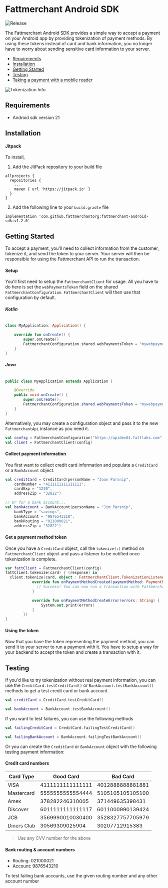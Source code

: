 # Fattmerchant Android SDK

![Release](https://jitpack.io/v/fattmerchantorg/fattmerchant-android-sdk.svg)

The Fattmerchant Android SDK provides a simple way to accept a payment on your Android app by providing tokenization of payment methods. By using these tokens instead of card and bank information, you no longer have to worry about sending sensitive card information to your server.

* [Requirements](#requirements)
* [Installation](#installation)
* [Getting Started](#getting-started)
* [Testing](#testing)
* [Taking a payment with a mobile reader](https://fattmerchantorg.github.io/fattmerchant-android-sdk/cardpresent/)

![Tokenization Info](https://raw.githubusercontent.com/fattmerchantorg/Fattmerchant-iOS-SDK/master/assets/images/tokenization-info.png)


## <a name="requirements">Requirements</a>

* Android sdk version 21

## <a name="installation">Installation</a>

#### Jitpack
To install,

1. Add the JitPack repository to your build file

```
allprojects {
  repositories {
    ...
    maven { url 'https://jitpack.io' }
  }
}
```

2. Add the following line to your `build.gradle` file

`implementation 'com.github.fattmerchantorg:fattmerchant-android-sdk:v1.2.0'`

## <a name="getting-started">Getting Started</a>
To accept a payment, you'll need to collect information from the customer, tokenize it, and send the token to your server. Your server will then be responsible for using the Fattmerchant API to run the transaction.

#### Setup

You'll first need to setup the `FattmerchantClient` for usage.  All you have to do here is set the `webPaymentsToken` field on the shared `FattmerchantConfiguration`. `FattmerchantClient` will then use that configuration by default.

##### Kotlin

```kotlin

class MyApplication: Application() {

    override fun onCreate() { 
        super.onCreate()
        FattmerchantConfiguration.shared.webPaymentsToken = "mywebpaymentstoken"
    }
}

```

##### Java

```Java

public class MyApplication extends Application {

    @Override
    public void onCreate() {
        super.onCreate();
        FattmerchantConfiguration.shared.webPaymentsToken = "mywebpaymentstoken";
    }
}

```

Alternatively, you may create a configuration object and pass it to the new `FattmerchantApi` instance as you need it.

```kotlin
val config = FattmerchantConfiguration("https://apidev01.fattlabs.com", "fattwars")
val client = FattmerchantClient(config)
```

#### Collect payment information
You first want to collect credit card information and populate a `CreditCard` or a `BankAccount` object.

```kotlin
val creditCard = CreditCard(personName = "Joan Parsnip",
	cardNumber = "4111111111111111",
	cardExp = "1230",
	addressZip = "32822")

// Or for a bank account...
val bankAccount = BankAccount(personName = "Jim Parsnip",
	bankType = "savings",
	bankAccount = "9876543210",
	bankRouting = "021000021",
	addressZip = "32822")
```

#### Get a payment method token
Once you have a `CreditCard` object, call the `tokenize(:)` method on  `FattmerchantClient` object and pass a listener to be notified once tokenization is complete.

```kotlin
var fattClient = FattmerchantClient(config)
fattClient.tokenize(card) { (response) in
  client.tokenize(card, object : FattmerchantClient.TokenizationListener {
            override fun onPaymentMethodCreated(paymentMethod: PaymentMethod) {
              // Success! You can now run a transaction with Fattmerchant using paymentToken as the PaymentMethod
            }

            override fun onPaymentMethodCreateError(errors: String) {
                System.out.print(errors)
            }
        })
}
```

#### Using the token
Now that you have the token representing the payment method, you can send it to your server to run a payment with it. You have to setup a way for your backend to accept the token and create a transaction with it.

## <a name="testing">Testing</a>
If you'd like to try tokenization without real payment information, you can use the `CreditCard.testCreditCard()` or `BankAccount.testBankAccount()` methods to get a test credit card or bank account.

```kotlin
val creditCard = CreditCard.testCreditCard()

val bankAccount = BankAccount.testBankAccount()
```

If you want to test failures, you can use the following methods

```kotlin
val failingCreditCard = CreditCard.failingTestCreditCard()

val failingBankAccount = BankAccount.failingTestBankAccount()
```

Or you can create the `CreditCard` or `BankAccount` object with the following testing payment information:

#### Credit card numbers

| Card Type | Good Card | Bad Card |
|---------|--------------------|-----------|
|VISA|4111111111111111|4012888888881881|
|Mastercard|5555555555554444|5105105105105100|
|Amex|378282246310005|371449635398431|
|Discover|6011111111111117|6011000990139424|
|JCB|3569990010030400|3528327757705979|
|Diners Club|30569309025904|30207712915383|

> Use any CVV number for the above

#### Bank routing & account numbers

* Routing: 021000021
* Account: 9876543210

To test failing bank accounts, use the given routing number and any other account number
